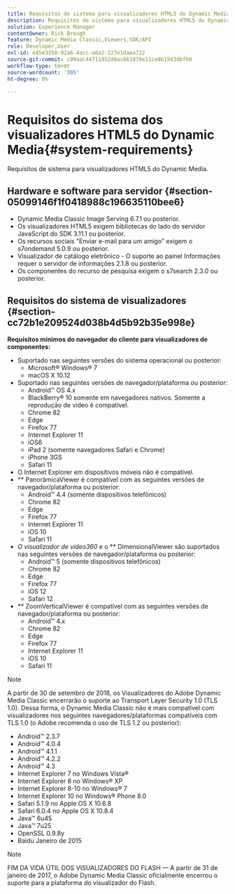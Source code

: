 ```yaml
---
title: Requisitos de sistema para visualizadores HTML5 do Dynamic Media
description: Requisitos de sistema para visualizadores HTML5 do Dynamic Media.
solution: Experience Manager
contentOwner: Rick Brough
feature: Dynamic Media Classic,Viewers,SDK/API
role: Developer,User
exl-id: e4543358-92a6-4acc-a8a2-227e1daea722
source-git-commit: c99aac44711852d8ac661878e11ce0b19d3dbf60
workflow-type: tm+mt
source-wordcount: '305'
ht-degree: 0%

---
```


# Requisitos do sistema dos visualizadores HTML5 do Dynamic Media{#system-requirements}

Requisitos de sistema para visualizadores HTML5 do Dynamic Media.

<!-- Updated April 06, 2021 from https://wiki.corp.adobe.com/pages/viewpage.action?spaceKey=scene7qa&title=s7Viewers%2C+S7SDK%2C+S7OnDemand+Release+Notes - Contact is Sasha -->

## Hardware e software para servidor {#section-05099146f1f0418988c196635110bee6}

* Dynamic Media Classic Image Serving 6.7.1 ou posterior.
* Os visualizadores HTML5 exigem bibliotecas do lado do servidor JavaScript do SDK 3.11.1 ou posterior.
* Os recursos sociais &quot;Enviar e-mail para um amigo&quot; exigem o s7ondemand 5.0.9 ou posterior.
* Visualizador de catálogo eletrônico - O suporte ao painel Informações requer o servidor de informações 2.1.8 ou posterior.
* Os componentes do recurso de pesquisa exigem o s7search 2.3.0 ou posterior.

## Requisitos do sistema de visualizadores {#section-cc72b1e209524d038b4d5b92b35e998e}

**Requisitos mínimos do navegador do cliente para visualizadores de componentes:**

* Suportado nas seguintes versões do sistema operacional ou posterior:
   * Microsoft® Windows® 7
   * macOS X 10.12
* Suportado nas seguintes versões de navegador/plataforma ou posterior:
   * Android™ OS 4.x
   * BlackBerry® 10 somente em navegadores nativos. Somente a reprodução de vídeo é compatível.
   * Chrome 82
   * Edge
   * Firefox 77
   * Internet Explorer 11
   * iOS6
   * iPad 2 (somente navegadores Safari e Chrome)
   * iPhone 3GS
   * Safari 11
* O Internet Explorer em dispositivos móveis não é compatível.
* ** PanorâmicaViewer é compatível com as seguintes versões de navegador/plataforma ou posterior:
   * Android™ 4.4 (somente dispositivos telefônicos)
   * Chrome 82
   * Edge
   * Firefox 77
   * Internet Explorer 11
   * iOS 10
   * Safari 11
* *O visualizador de vídeo360* e o  ** DimensionalViewer são suportados nas seguintes versões de navegador/plataforma ou posterior:
   * Android™ 5 (somente dispositivos telefônicos)
   * Chrome 82
   * Edge
   * Firefox 77
   * iOS 12
   * Safari 12
* ** ZoomVerticalViewer é compatível com as seguintes versões de navegador/plataforma ou posterior:
   * Android™ 4.x
   * Chrome 82
   * Edge
   * Firefox 77
   * Internet Explorer 11
   * iOS 10
   * Safari 11

>[!NOTE]
>
>A partir de 30 de setembro de 2018, os Visualizadores do Adobe Dynamic Media Classic encerrarão o suporte ao Transport Layer Security 1.0 (TLS 1.0). Dessa forma, o Dynamic Media Classic não é mais compatível com visualizadores nos seguintes navegadores/plataformas compatíveis com TLS 1.0 (o Adobe recomenda o uso de TLS 1.2 ou posterior):
>
> * Android™ 2.3.7
> * Android™ 4.0.4
> * Android™ 4.1.1
> * Android™ 4.2.2
> * Android™ 4.3
> * Internet Explorer 7 no Windows Vista®
> * Internet Explorer 8 no Windows® XP
> * Internet Explorer 8-10 no Windows® 7
> * Internet Explorer 10 no Windows® Phone 8.0
> * Safari 5.1.9 no Apple OS X 10.6.8
> * Safari 6.0.4 no Apple OS X 10.8.4
> * Java™ 6u45
> * Java™ 7u25
> * OpenSSL 0.9.8y
> * Baidu Janeiro de 2015


>[!NOTE]
>
>FIM DA VIDA ÚTIL DOS VISUALIZADORES DO FLASH — A partir de 31 de janeiro de 2017, o Adobe Dynamic Media Classic oficialmente encerrou o suporte para a plataforma do visualizador do Flash.
